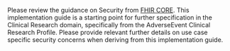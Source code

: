 Please review the guidance on Security from [FHIR CORE](http://hl7.org/fhir/R5/security.html). This implementation guide is a starting point for further specification in the Clinical Research domain, specifically from the AdverseEvent Clinical Research Profile. Please provide relevant further details on use case specific security concerns when deriving from this implementation guide. 